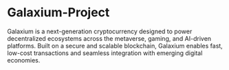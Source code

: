 # Galaxium-Project
Galaxium is a next-generation cryptocurrency designed to power decentralized ecosystems across the metaverse, gaming, and AI-driven platforms. Built on a secure and scalable blockchain, Galaxium enables fast, low-cost transactions and seamless integration with emerging digital economies.
